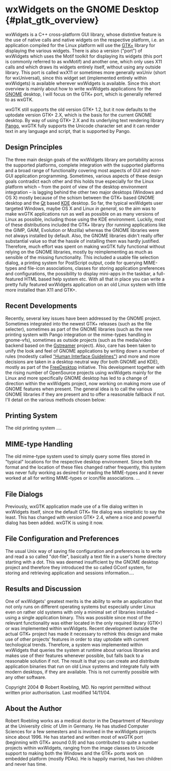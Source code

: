 # wxWidgets on the GNOME Desktop       {#plat_gtk_overview}

wxWidgets is a C++ cross-platform GUI library, whose distintive feature is the
use of native calls and native widgets on the respective platform, i.e. an
application compiled for the Linux platform will use the [GTK+][] library for
displaying the various widgets. There is also a version ("port") of wxWidgets
which uses the Motif toolkit for displaying its widgets (this port is commonly
referred to as wxMotif) and another one, which only uses X11 calls and which
draws its widgets entirely itself, without using any outside library. This port
is called wxX11 or sometimes more generally wxUniv (short for wxUniversal),
since this widget set (implemented entirely within wxWidgets) is available
wherever wxWidgets is available. Since this short overview is mainly about how
to write wxWidgets applications for the [GNOME][] desktop, I will focus on the
GTK+ port, which is generally referred to as wxGTK.

wxGTK still supports the old version GTK+ 1.2, but it now defaults to the
uptodate version GTK+ 2.X, which is the basis for the current GNOME desktop. By
way of using GTK+ 2.X and its underlying text rendering library [Pango][], wxGTK
fully supports the Unicode character set and it can render text in any language
and script, that is supported by Pango.

[GTK+]: http://www.gtk.org/
[GNOME]: https://www.gnome.org/
[Pango]: http://www.pango.org/

## Design Principles

The three main design goals of the wxWidgets library are portability across the
supported platforms, complete integration with the supported platforms and a
broad range of functionality covering most aspects of GUI and non-GUI
application programming. Sometimes, various aspects of these design goals
contradict each other and this holds true especially for the Linux platform
which – from the point of view of the desktop environment integration – is
lagging behind the other two major desktops (Windows and OS X) mostly because of
the schism between the GTK+ based GNOME desktop and the [Qt][] based [KDE][]
desktop. So far, the typical wxWidgets user targeted Windows, maybe OS X and
Linux _in general_, so the aim was to make wxGTK applications run as well as
possible on as many versions of Linux as possible, including those using the KDE
environment. Luckily, most of these distributions included the GTK+ library (for
running applications like the GIMP, GAIM, Evolution or Mozilla) whereas the
GNOME libraries were not always installed by default. Also, the GNOME libraries
didn't really offer substantial value so that the hassle of installing them was
hardly justified. Therefore, much effort was spent on making wxGTK fully
functional without relying on the GNOME libraries, mostly by reimplementing as
much as sensible of the missing functionality. This included a usable file
selection dialog, a printing system for PostScript output, code for querying
MIME-types and file-icon associations, classes for storing application
preferences and configurations, the possibility to display mini-apps in the
taskbar, a full-featured HTML based help system etc. With all that in place you
can write a pretty fully featured wxWidgets application on an old Linux system
with little more installed than X11 and GTK+.

[Qt]: http://www.qt.io/
[KDE]: https://www.kde.org/

## Recent Developments

Recently, several key issues have been addressed by the GNOME project. Sometimes
integrated into the newest GTK+ releases (such as the file selecter), sometimes
as part of the GNOME libraries (such as the new printing system with Pango
integration or the mime-types handling in gnome-vfs), sometimes as outside
projects (such as the media/video backend based on the [Gstreamer][] project).
Also, care has been taken to unify the look and feel of GNOME applications by
writing down a number of rules (modestly called
["Human Interface Guidelines"][GNOME-HIG]) and more and more decisions are taken
in a desktop neutral way (for both GNOME and KDE), mostly as part of the
[FreeDesktop][] initiative. This development together with the rising number of
OpenSource projects using wxWidgets mainly for the Linux and more specifically
GNOME desktop has led to a change of direction within the wxWidgets project, now
working on making more use of GNOME features when present. The general idea is
to call the various GNOME libraries if they are present and to offer a
reasonable fallback if not. I'll detail on the various methods chosen below:

[Gstreamer]: http://gstreamer.freedesktop.org/
[GNOME-HIG]: http://developer.gnome.org/projects/gup/hig
[FreeDesktop]: http://www.freedesktop.org/

## Printing System

The old printing system ....

## MIME-type Handling

The old mime-type system used to simply query some files stored in "typical"
locations for the respective desktop environment. Since both the format and the
location of these files changed rather frequently, this system was never fully
working as desired for reading the MIME-types and it never worked at all for
writing MIME-types or icon/file associations. ...

## File Dialogs

Previously, wxGTK application made use of a file dialog written in wxWidgets
itself, since the default GTK+ file dialog was simplistic to say the least. This
has changed with version GTK+ 2.4, where a nice and powerful dialog has been
added. wxGTK is using it now.

## File Configuration and Preferences

The usual Unix way of saving file configuration and preferences is to write and
read a so called "dot-file", basically a text file in a user's home directory
starting with a dot. This was deemed insufficient by the GNOME desktop project
and therefore they introduced the so called GConf system, for storing and
retrieving application and sessions information....

## Results and Discussion

One of wxWidgets' greatest merits is the ability to write an application that
not only runs on different operating systems but especially under Linux even on
rather old systems with only a minimal set of libraries installed – using a
single application binary. This was possible since most of the relevant
functionality was either located in the only required library (GTK+) or was
implemented within wxWidgets. Recent development outside the actual GTK+ project
has made it necessary to rethink this design and make use of other projects'
features in order to stay uptodate with current techological trends. Therefore,
a system was implemented within wxWidgets that queries the system at runtime
about various libraries and makes use of their features whenever possible, but
falls back to a reasonable solution if not. The result is that you can create
and distribute application binaries that run on old Linux systems and integrate
fully with modern desktops, if they are available. This is not currently
possible with any other software.

Copyright 2004 © Robert Roebling, MD. No reprint permitted without written prior
authorisation. Last modified 14/11/04.

## About the Author

Robert Roebling works as a medical doctor in the Department of Neurology at the
University clinic of Ulm in Germany. He has studied Computer Sciences for a few
semesters and is involved in the wxWidgets projects since about 1996. He has
started and written most of wxGTK port (beginning with GTK+ around 0.9) and has
contributed to quite a number projects within wxWidgets, ranging from the image
classes to Unicode support to making both the Windows and the GTK+ ports work on
embedded platform (mostly PDAs). He is happily married, has two children and
never has time.
